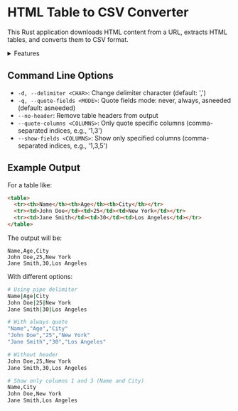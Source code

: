# HTML Table to CSV Converter

This Rust application downloads HTML content from a URL, extracts HTML tables, and converts them to CSV format.

<details markdown>

<summary> Features </summary>

## Features

- Downloads HTML content from any URL
- Parses HTML and extracts table data
- Converts table data to CSV format with customizable options
- Command-line interface for easy usage
- Configurable CSV delimiter
- Flexible field quoting options
- Header removal option
- Column-specific quoting
- Column filtering (show only specified columns)

## Getting Started

```bash
# Basic usage - download and convert tables from a URL
cargo run -- "https://example.com/page-with-tables"

# Use pipe delimiter instead of comma
cargo run -- -d "|" "https://example.com/page-with-tables"

# Always quote all fields
cargo run -- --quote-fields always "https://example.com/page-with-tables"

# Remove headers from output
cargo run -- --no-header "https://example.com/page-with-tables"

# Quote only specific columns (1-based indexing)
cargo run -- --quote-columns "1,3" "https://example.com/page-with-tables"

# Show only specific columns
cargo run -- --show-fields "1,3" "https://example.com/page-with-tables"

# Combine options
cargo run -- -d ";" --quote-fields never --no-header --show-fields "2,4" "https://example.com/page-with-tables"

# Or after building
./target/release/html-table-csv-converter --help
```

## Dependencies

The application uses the following Rust crates:
- `clap` - Command line argument parsing
- `ureq` - HTTP client for downloading HTML with rustls TLS support

## Current Implementation

The current implementation includes:

1. **URL argument parsing** - Uses clap to handle command line arguments with extensive options
2. **HTML downloading** - Uses ureq HTTP client with rustls TLS support
3. **HTML table parsing** - Robust HTML table parsing without external HTML parsing dependencies
4. **CSV conversion** - Converts extracted table data to CSV format with customizable options:
   - Configurable delimiter (comma, pipe, semicolon, etc.)
   - Flexible quoting modes (never, always, as-needed)
   - Header removal option
   - Column-specific quoting
   - Column filtering to show only specified fields
5. **Error handling** - Proper error handling and user feedback

## Building

To build the project:
```bash
cargo build --release
```

To run tests:
```bash
cargo test
```

To run example:
```bash
cargo run -- https://gist.githubusercontent.com/bella92/4184664/raw/82982ace341d5a579ad53b53a47bcf58c7dea5ee/1.%2520Fresh-fruits
```

</details>

## Command Line Options

- `-d, --delimiter <CHAR>`: Change delimiter character (default: ',')
- `-q, --quote-fields <MODE>`: Quote fields mode: never, always, asneeded (default: asneeded)
- `--no-header`: Remove table headers from output
- `--quote-columns <COLUMNS>`: Only quote specific columns (comma-separated indices, e.g., '1,3')
- `--show-fields <COLUMNS>`: Show only specified columns (comma-separated indices, e.g., '1,3,5')

## Example Output

For a table like:
```html
<table>
  <tr><th>Name</th><th>Age</th><th>City</th></tr>
  <tr><td>John Doe</td><td>25</td><td>New York</td></tr>
  <tr><td>Jane Smith</td><td>30</td><td>Los Angeles</td></tr>
</table>
```

The output will be:
```csv
Name,Age,City
John Doe,25,New York
Jane Smith,30,Los Angeles
```

With different options:
```bash
# Using pipe delimiter
Name|Age|City
John Doe|25|New York
Jane Smith|30|Los Angeles

# With always quote
"Name","Age","City"
"John Doe","25","New York"
"Jane Smith","30","Los Angeles"

# Without header
John Doe,25,New York
Jane Smith,30,Los Angeles

# Show only columns 1 and 3 (Name and City)
Name,City
John Doe,New York
Jane Smith,Los Angeles
```
